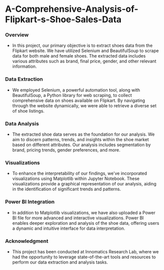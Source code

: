 # A-Comprehensive-Analysis-of-Flipkart-s-Shoe-Sales-Data

### Overview

* In this project, our primary objective is to extract shoes data from the Flipkart website. We have utilized Selenium and BeautifulSoup to scrape data for both male and female shoes. The extracted data includes various attributes such as brand, final price, gender, and other relevant information.

### Data Extraction

* We employed Selenium, a powerful automation tool, along with BeautifulSoup, a Python library for web scraping, to collect comprehensive data on shoes available on Flipkart. By navigating through the website dynamically, we were able to retrieve a diverse set of shoe listings.

### Data Analysis

* The extracted shoe data serves as the foundation for our analysis. We aim to discern patterns, trends, and insights within the shoe market based on different attributes. Our analysis includes segmentation by brand, pricing trends, gender preferences, and more.

### Visualizations

* To enhance the interpretability of our findings, we've incorporated visualizations using Matplotlib within Jupyter Notebook. These visualizations provide a graphical representation of our analysis, aiding in the identification of significant trends and patterns.

### Power BI Integration

* In addition to Matplotlib visualizations, we have also uploaded a Power BI file for more advanced and interactive visualizations. Power BI enables deeper exploration and analysis of the shoe data, offering users a dynamic and intuitive interface for data interpretation.

### Acknowledgment

- This project has been conducted at Innomatics Research Lab, where we had the opportunity to leverage state-of-the-art tools and resources to perform our data extraction and analysis tasks.

